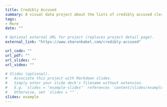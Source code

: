 ```yaml
---
title: Credibly Accused
summary: A visual data project about the lists of credibly accused clergy released by American Roman Catholic dioceses
tags:
- More
date: ""

# Optional external URL for project (replaces project detail page).
external_link: "https://www.sharonkabel.com/credibly-accused"

url_code: ""
url_pdf: ""
url_slides: ""
url_video: ""

# Slides (optional).
#   Associate this project with Markdown slides.
#   Simply enter your slide deck's filename without extension.
#   E.g. `slides = "example-slides"` references `content/slides/example-slides.md`.
#   Otherwise, set `slides = ""`.
slides: example
---
```

